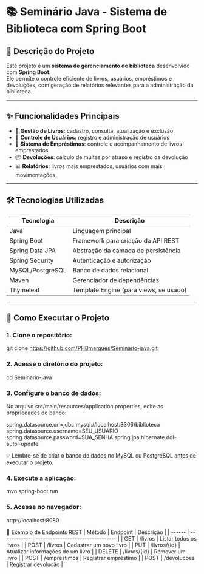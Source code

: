 # 📚 Seminário Java - Sistema de Biblioteca com Spring Boot

## 🧾 Descrição do Projeto

Este projeto é um **sistema de gerenciamento de biblioteca** desenvolvido com **Spring Boot**.  
Ele permite o controle eficiente de livros, usuários, empréstimos e devoluções, com geração de relatórios relevantes para a administração da biblioteca.

---

## ✨ Funcionalidades Principais

- 📖 **Gestão de Livros**: cadastro, consulta, atualização e exclusão  
- 👥 **Controle de Usuários**: registro e administração de usuários  
- 🔁 **Sistema de Empréstimos**: controle e acompanhamento de livros emprestados  
- 📦 **Devoluções**: cálculo de multas por atraso e registro da devolução  
- 📊 **Relatórios**: livros mais emprestados, usuários com mais movimentações

---

## 🛠️ Tecnologias Utilizadas

| Tecnologia       | Descrição                                  |
|------------------|----------------------------------------------|
| Java             | Linguagem principal                         |
| Spring Boot      | Framework para criação da API REST          |
| Spring Data JPA  | Abstração da camada de persistência         |
| Spring Security  | Autenticação e autorização                  |
| MySQL/PostgreSQL | Banco de dados relacional                   |
| Maven            | Gerenciador de dependências                 |
| Thymeleaf        | Template Engine (para views, se usado)      |

---

## 🚀 Como Executar o Projeto

### 1. Clone o repositório:

git clone https://github.com/PHBmarques/Seminario-java.git

### 2. Acesse o diretório do projeto:

cd Seminario-java

### 3. Configure o banco de dados:

No arquivo src/main/resources/application.properties, edite as propriedades do banco:

spring.datasource.url=jdbc:mysql://localhost:3306/biblioteca
spring.datasource.username=SEU_USUARIO
spring.datasource.password=SUA_SENHA
spring.jpa.hibernate.ddl-auto=update


💡 Lembre-se de criar o banco de dados no MySQL ou PostgreSQL antes de executar o projeto.

### 4. Execute a aplicação:

mvn spring-boot:run

### 5. Acesse no navegador:

http://localhost:8080

🧠 Exemplo de Endpoints REST
| Método | Endpoint     | Descrição                         |
| ------ | ------------ | --------------------------------- |
| GET    | /livros      | Listar todos os livros            |
| POST   | /livros      | Cadastrar um novo livro           |
| PUT    | /livros/{id} | Atualizar informações de um livro |
| DELETE | /livros/{id} | Remover um livro                  |
| POST   | /emprestimos | Registrar empréstimo              |
| POST   | /devolucoes  | Registrar devolução               |
